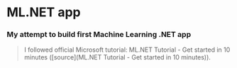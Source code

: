 # ML.NET app

### My attempt to build first Machine Learning .NET app


> I followed official Microsoft tutorial: ML.NET Tutorial - Get started in 10 minutes ([source](ML.NET Tutorial - Get started in 10 minutes)).


